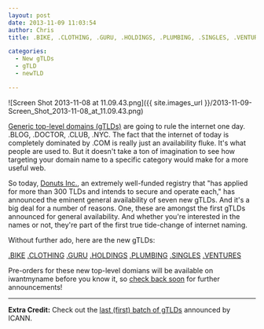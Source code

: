 ```yaml
---
layout: post
date: 2013-11-09 11:03:54
author: Chris
title: .BIKE, .CLOTHING, .GURU, .HOLDINGS, .PLUMBING, .SINGLES, .VENTURES Top-Level Domains Launching Jan 29, 2014

categories:
  - New gTLDs
  - gTLD
  - newTLD

---
```


![Screen Shot 2013-11-08 at 11.09.43.png]({{ site.images_url }}/2013-11-09-Screen_Shot_2013-11-08_at_11.09.43.png)

<!-- excerpt -->

[Generic top-level domains (gTLDs)](https://iwantmyname.com/domains/new-gtld-domain-extensions) are going to rule the internet one day. .BLOG, .DOCTOR, .CLUB, .NYC. The fact that the internet of today is completely dominated by .COM is really just an availability fluke. It's what people are used to. But it doesn't take a ton of imagination to see how targeting your domain name to a specific category would make for a more useful web. 

So today, [Donuts Inc.](http://archived.link/http://www.donuts.co), an extremely well-funded registry that "has applied for more than 300 TLDs and intends to secure and operate each," has announced the eminent general availability of seven new gTLDs. And it's a big deal for a number of reasons. One, these are amongst the first gTLDs announced for general availability. And whether you're interested in the names or not, they're part of the first true tide-change of internet naming.

Without further ado, here are the new gTLDs:

<!-- /excerpt -->

[.BIKE](https://iwantmyname.com/domains/dot-bike) [.CLOTHING](https://iwantmyname.com/domains/dot-clothing) [.GURU](https://iwantmyname.com/domains/dot-guru) [.HOLDINGS](https://iwantmyname.com/domains/dot-holdings) [.PLUMBING](https://iwantmyname.com/domains/dot-plumbing) [.SINGLES](https://iwantmyname.com/domains/dot-singles) [.VENTURES](https://iwantmyname.com/domains/dot-ventures)

Pre-orders for these new top-level domians will be available on iwantmyname before you know it, so [check back soon](http://blog.iwantmyname.com) for further announcements!

***

**Extra Credit:** Check out the [last (first) batch of gTLDs](http://blog.iwantmyname.com/2013/10/the-new-domain-extensions-gtlds-are-coming.html) announced by ICANN.
